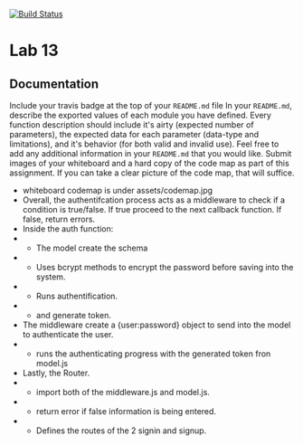 [![Build Status](https://travis-ci.com/haitle16/lab-13.svg?branch=master)](https://travis-ci.com/haitle16/lab-13)
# Lab 13

##  Documentation
Include your travis badge at the top of your `README.md` file
In your `README.md`, describe the exported values of each module you have defined. Every function description should include it's airty (expected number of parameters), the expected data for each parameter (data-type and limitations), and it's behavior (for both valid and invalid use). Feel free to add any additional information in your `README.md` that you would like.
Submit images of your whiteboard and a hard copy of the code map as part of this assignment. If you can take a clear picture of the code map, that will suffice.

- whiteboard codemap is under assets/codemap.jpg
- Overall, the authentifcation process acts as a middleware to check if a condition is true/false. If true proceed to the next callback function. If false, return errors.
- Inside the auth function:
- - The model create the schema
- - Uses bcrypt methods to encrypt the password before saving into the system.
- - Runs authentification.
- - and generate token.
- The middleware create a {user:password} object to send into the model to authenticate the user.
- - runs the authenticating progress with the generated token fron model.js
- Lastly, the Router.
- - import both of the middleware.js and model.js.
- - return error if false information is being entered.
- - Defines the routes of the 2 signin and signup.

